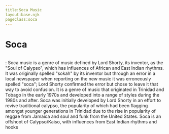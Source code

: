 ```yaml
---
title:Soca Music
layout:base.njk
pageClass:soca
---
```

<h1 class="main-genre">Soca</h1>
<img src=""> <!-- image depicting the genre-->

<p class="summary">: Soca music is a genre of music defined by Lord Shorty, its inventor, as the "Soul of Calypso", which has influences of African and East Indian rhythms. It was originally spelled "sokah" by its inventor but through an error in a local newspaper when reporting on the new music it was erroneously spelled "soca"; Lord Shorty confirmed the error but chose to leave it that way to avoid confusion. It is a genre of music that originated in Trinidad and Tobago in the early 1970s and developed into a range of styles during the 1980s and after. Soca was initially developed by Lord Shorty in an effort to revive traditional calypso, the popularity of which had been flagging amongst younger generations in Trinidad due to the rise in popularity of reggae from Jamaica and soul and funk from the United States. Soca is an offshoot of Calypso/Kaiso, with influences from East Indian rhythms and hooks <!-- summary of main genre here--> </p>

<!-- sub genre selection-->

<div class="sub">
<img src=""> <!-- image of popular album or artist from said sub-genre-->
<div class="sub-info">
<h3><!--sub genre name--></h3>
<p><!-- short description of sub genre--></p>
</div>
</div>

<div class="sub">
<img src=""> <!-- image of popular album or artist from said sub-genre-->
<div class="sub-info">
<h3><!--sub genre name--></h3>
<p><!-- short description of sub genre--></p>
</div>
</div>

<div class="sub">
<img src=""> <!-- image of popular album or artist from said sub-genre-->
<div class="sub-info">
<h3><!--sub genre name--></h3>
<p><!-- short description of sub genre--></p>
</div>
</div>

